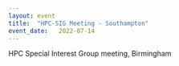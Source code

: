 ```yaml
---
layout: event
title:  "HPC-SIG Meeting - Southampton"
event_date:   2022-07-14
---
```


HPC Special Interest Group meeting, Birmingham
